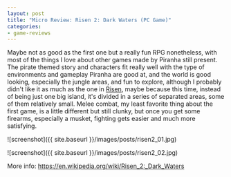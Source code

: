```yaml
---
layout: post
title: "Micro Review: Risen 2: Dark Waters (PC Game)"
categories:
- game-reviews
---
```


<p>Maybe not as good as the first one but a really fun RPG nonetheless, with most of the things I love about other games made by Piranha still present. The pirate themed story and characters fit really well with the type of environments and gameplay Piranha are good at, and the world is good looking, especially the jungle areas, and fun to explore, although I probably didn't like it as much as the one in <a href="http://blog.binarynonsense.com/2016/09/20/micro-review-risen-pc/">Risen</a>, maybe because this time, instead of being just one big island, it's divided in a series of separated areas, some of them relatively small. Melee combat, my least favorite thing about the first game, is a little different but still clunky, but once you get some firearms, especially a musket, fighting gets easier and much more satisfying.</p>


![screenshot]({{ site.baseurl }}/images/posts/risen2_01.jpg)


![screenshot]({{ site.baseurl }}/images/posts/risen2_02.jpg)


<p>More info: <a href="https://en.wikipedia.org/wiki/Risen_2:_Dark_Waters">https://en.wikipedia.org/wiki/Risen_2:_Dark_Waters</a></p>
